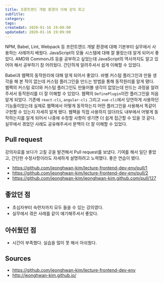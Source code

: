 ```yaml
---
title: 프론트엔드 개발 환경의 이해 강의 회고
subTitle:
category:
tags:
createdat: 2020-01-16 19:09:00
updatedat: 2020-01-16 19:09:00
---
```


NPM, Babel, Lint, Webpack 등 프런트엔드 개발 환경에 대해 기본부터 실무에서 사용하는 사례까지 배웠다. JavaScript의 모듈 시스템에 대해 잘 몰랐는데 알게 되어서 좋았다. AMD와 CommonJS 등을 공부하고 싶었는데 JavaScript의 역사까지도 알고 있어야 해서 공부하기 참 어려웠다. 간단하게 알려주셔서 쉽게 이해할 수 있었다.  

Babel과 웹팩의 동작원리에 대해 알게 되어서 좋았다. 바벨 커스텀 플러그인과 만들 생각을 해 본 적이 없는데 커스텀 플러그인을 만드는 방법을 통해 동작원리를 알게 됐다. 웹팩의 커스텀 로더와 커스텀 플러그인도 만들어볼 생각이 없었는데 만드는 과정을 알려주셔서 동작원리를 더 잘 이해할 수 있었다. 웹팩의 `DefinePlugin`이란 플러그인을 처음 알게 되었다. 기존에 `react-cli`, `angular-cli` 그리고 `vue-cli`에서 당연하게 사용하던 기능들이었는데 실제로 웹팩에서 어떻게 동작하는지 어떤 플러그인을 사용해서 똑같이 구현할 수 있는지 자세히 알게 됐다. 웹팩을 직접 사용하지 않더라도 내부에서 어떻게 동작하는지를 알게 되어서 나중에 수정할 사항이 생기면 더 쉽게 접근할 수 있을 것 같다. 실무에서 겪었던 사례도 공유해주셔서 문맥이 더 잘 이해할 수 있었다.

## Pull request

강의자료를 보다가 고칠 곳을 발견해서 Pull request를 보냈다. 기여를 해서 일단 좋았고, 간단한 수정사항이라도 자세하게 설명하려고 노력했다. 좋은 연습이 됐다.

* https://github.com/jeonghwan-kim/lecture-frontend-dev-env/pull/1
* https://github.com/jeonghwan-kim/lecture-frontend-dev-env/pull/2
* https://github.com/jeonghwan-kim/jeonghwan-kim.github.com/pull/127

## 좋았던 점

* 초심자부터 숙련자까지 모두 들을 수 있는 강의였다.
* 실무에서 겪은 사례를 같이 얘기해주셔서 좋았다.

## 아쉬웠던 점

* 시간이 부족했다. 실습을 많이 못 해서 아쉬웠다.

## Sources

* https://github.com/jeonghwan-kim/lecture-frontend-dev-env
* http://jeonghwan-kim.github.io/